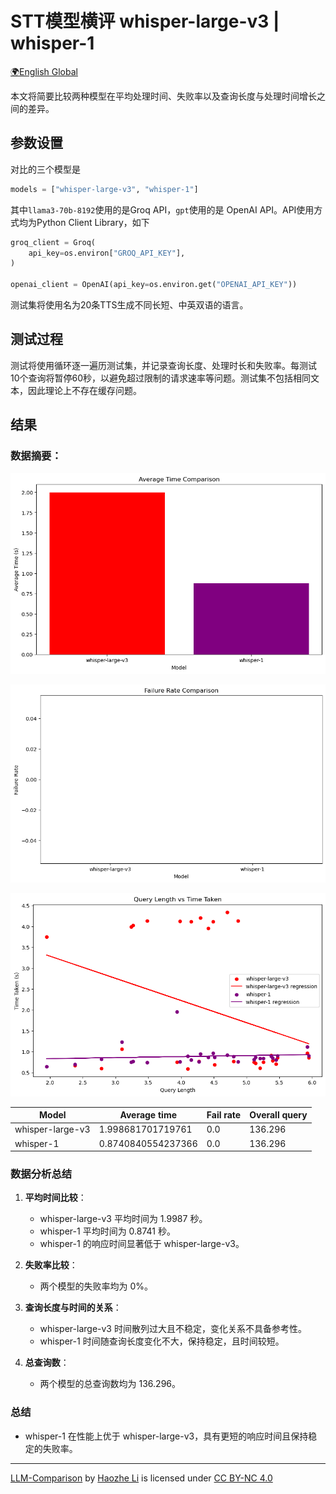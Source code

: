 # STT模型横评 whisper-large-v3 | whisper-1

[🌍English Global](stt-en.md)

本文将简要比较两种模型在平均处理时间、失败率以及查询长度与处理时间增长之间的差异。



## 参数设置

对比的三个模型是

````python
models = ["whisper-large-v3", "whisper-1"]
````

其中`llama3-70b-8192`使用的是Groq API，`gpt`使用的是 OpenAI API。API使用方式均为Python Client Library，如下

````python
groq_client = Groq(
    api_key=os.environ["GROQ_API_KEY"],
)

openai_client = OpenAI(api_key=os.environ.get("OPENAI_API_KEY"))
````



测试集将使用名为20条TTS生成不同长短、中英双语的语言。



## 测试过程

测试将使用循环逐一遍历测试集，并记录查询长度、处理时长和失败率。每测试10个查询将暂停60秒，以避免超过限制的请求速率等问题。测试集不包括相同文本，因此理论上不存在缓存问题。



## 结果

### 数据摘要：

![output4](output4.png)

![output5](output5.png)

![output6](output6.png)

| Model            | Average time       | Fail rate | Overall query |
| ---------------- | ------------------ | --------- | ------------- |
| whisper-large-v3 | 1.998681701719761  | 0.0       | 136.296       |
| whisper-1        | 0.8740840554237366 | 0.0       | 136.296       |

### 数据分析总结

1. **平均时间比较**：
   - whisper-large-v3 平均时间为 1.9987 秒。
   - whisper-1 平均时间为 0.8741 秒。
   - whisper-1 的响应时间显著低于 whisper-large-v3。

2. **失败率比较**：
   - 两个模型的失败率均为 0%。

3. **查询长度与时间的关系**：
   - whisper-large-v3 时间散列过大且不稳定，变化关系不具备参考性。
   - whisper-1 时间随查询长度变化不大，保持稳定，且时间较短。

4. **总查询数**：
   - 两个模型的总查询数均为 136.296。

### 总结
- whisper-1 在性能上优于 whisper-large-v3，具有更短的响应时间且保持稳定的失败率。



---

<p xmlns:cc="http://creativecommons.org/ns#" xmlns:dct="http://purl.org/dc/terms/"><a property="dct:title" rel="cc:attributionURL" href="https://haozhe-li.github.io/LLM-Comparison/">LLM-Comparison</a> by <a rel="cc:attributionURL dct:creator" property="cc:attributionName" href="https://haozhe.li">Haozhe Li</a> is licensed under <a href="https://creativecommons.org/licenses/by-nc/4.0/?ref=chooser-v1" target="_blank" rel="license noopener noreferrer" style="display:inline-block;">CC BY-NC 4.0<img style="height:22px!important;margin-left:3px;vertical-align:text-bottom;" src="https://mirrors.creativecommons.org/presskit/icons/cc.svg?ref=chooser-v1" alt=""><img style="height:22px!important;margin-left:3px;vertical-align:text-bottom;" src="https://mirrors.creativecommons.org/presskit/icons/by.svg?ref=chooser-v1" alt=""><img style="height:22px!important;margin-left:3px;vertical-align:text-bottom;" src="https://mirrors.creativecommons.org/presskit/icons/nc.svg?ref=chooser-v1" alt=""></a></p>